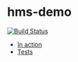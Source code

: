 # hms-demo

[![Build Status](https://travis-ci.org/mccalluc/hms-demo.svg?branch=gh-pages)](https://travis-ci.org/mccalluc/hms-demo)

- [In action](http://mccalluc.github.io/hms-demo)
- [Tests](http://mccalluc.github.io/hms-demo/tests.html)
